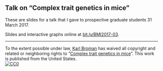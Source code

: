 ## Talk on &ldquo;Complex trait genetics in mice&rdquo;

These are slides for a talk that I gave to prospective graduate students
31 March
2017.

Slides and interactive graphs online at [bit.ly/BMI2017-03](http://bit.ly/BMI2017-03).

---

To the extent possible under law,
[Karl Broman](http://github.com/kbroman)
has waived all copyright and related or neighboring rights to
&ldquo;[Complex trait genetics in mice](https://github.com/kbroman/Talk_ProspStudents)&rdquo;.
This work is published from the United States.
<br/>
[![CC0](http://i.creativecommons.org/p/zero/1.0/88x31.png)](http://creativecommons.org/publicdomain/zero/1.0/)
